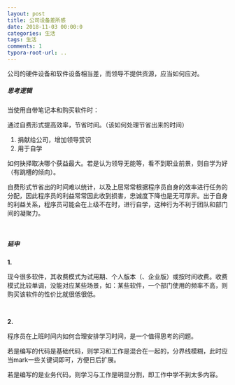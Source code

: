 ```yaml
---
layout: post
title: 公司设备差所感
date: 2018-11-03 00:00:0
categories: 生活
tags: 生活
comments: 1
typora-root-url: ..
---
```




公司的硬件设备和软件设备相当差，而领导不提供资源，应当如何应对。

##### 思考逻辑

当使用自带笔记本和购买软件时：

通过自费形式提高效率，节省时间。（该如何处理节省出来的时间）

1. 捐献给公司，增加领导赏识
2. 用于自学

如何抉择取决哪个获益最大。若是认为领导无能等，看不到职业前景，则自学为好（有跳槽的倾向）。

自费形式节省出的时间难以统计，以及上层常常根据程序员自身的效率进行任务的分配，因此程序员的利益常常因此收到损害，忠诚度下降也是无可厚非。出于自身的利益关系，程序员可能会在上级不在时，进行自学，这种行为不利于团队和部门间的凝聚力。

<br>

##### 延申

**1.**

现今很多软件，其收费模式为试用期、个人版本（、企业版）或按时间收费。收费模式比较单调，没能对应某些场景，如：某些软件，一个部门使用的频率不高，则购买该软件的性价比就很低很低。

<br>

**2.**

程序员在上班时间内如何合理安排学习时间，是一个值得思考的问题。

若是编写的代码是基础代码，则学习和工作是混合在一起的，分界线模糊，此时应当mark一些关键词即可，方便日后扩展。

若是编写的是业务代码，则学习与工作是明显分割，即工作中学不到太多内容。